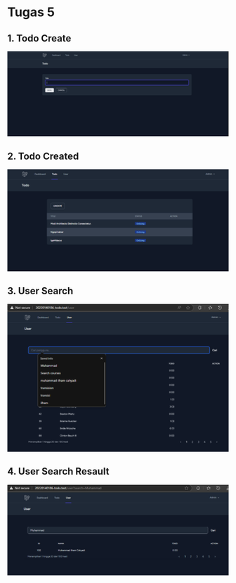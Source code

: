 # Tugas 5

## 1. Todo Create

![Alt text](screenshoot/tugas5/image1.png)

## 2. Todo Created

![Alt text](screenshoot/tugas5/image2.png)

## 3. User Search

![Alt text](screenshoot/tugas5/image3.png)

## 4. User Search Resault

![Alt text](screenshoot/tugas5/image4.png)
